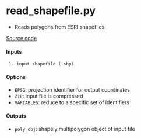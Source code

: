read_shapefile.py
=================

 - Reads polygons from ESRI shapefiles

[Source code](https://github.com/tsutterley/read-cryosat-2/blob/master/cryosat_toolkit/read_shapefile.py)  

#### Inputs
```
 1. input shapefile (.shp)
```

#### Options
 - `EPSG`: projection identifier for output coordinates
 - `ZIP`: input file is compressed
 - `VARIABLES`: reduce to a specific set of identifiers

#### Outputs
 - `poly_obj`: shapely multipolygon object of input file
